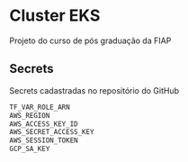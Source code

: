 # Cluster EKS
Projeto do curso de pós graduação da FIAP

## Secrets
Secrets cadastradas no repositório do GitHub

```bash
TF_VAR_ROLE_ARN
AWS_REGION
AWS_ACCESS_KEY_ID
AWS_SECRET_ACCESS_KEY
AWS_SESSION_TOKEN
GCP_SA_KEY
```